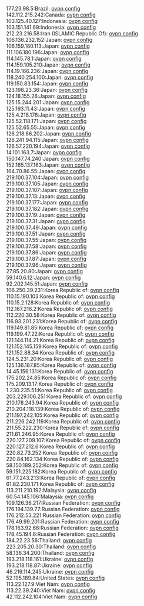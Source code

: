 177.23.98.5:Brazil: [ovpn config](vpn/177_23_98_5.ovpn)  
142.112.215.242:Canada: [ovpn config](vpn/142_112_215_242.ovpn)  
103.125.40.127:Indonesia: [ovpn config](vpn/103_125_40_127.ovpn)  
103.151.141.69:Indonesia: [ovpn config](vpn/103_151_141_69.ovpn)  
212.23.216.58:Iran (ISLAMIC Republic Of): [ovpn config](vpn/212_23_216_58.ovpn)  
106.136.232.152:Japan: [ovpn config](vpn/106_136_232_152.ovpn)  
106.159.180.113:Japan: [ovpn config](vpn/106_159_180_113.ovpn)  
111.106.180.196:Japan: [ovpn config](vpn/111_106_180_196.ovpn)  
114.145.78.1:Japan: [ovpn config](vpn/114_145_78_1.ovpn)  
114.159.105.210:Japan: [ovpn config](vpn/114_159_105_210.ovpn)  
114.19.166.236:Japan: [ovpn config](vpn/114_19_166_236.ovpn)  
118.240.254.100:Japan: [ovpn config](vpn/118_240_254_100.ovpn)  
119.150.83.154:Japan: [ovpn config](vpn/119_150_83_154.ovpn)  
123.198.23.36:Japan: [ovpn config](vpn/123_198_23_36.ovpn)  
124.18.155.26:Japan: [ovpn config](vpn/124_18_155_26.ovpn)  
125.15.244.201:Japan: [ovpn config](vpn/125_15_244_201.ovpn)  
125.193.11.43:Japan: [ovpn config](vpn/125_193_11_43.ovpn)  
125.4.218.176:Japan: [ovpn config](vpn/125_4_218_176.ovpn)  
125.52.118.171:Japan: [ovpn config](vpn/125_52_118_171.ovpn)  
125.52.65.55:Japan: [ovpn config](vpn/125_52_65_55.ovpn)  
126.218.86.202:Japan: [ovpn config](vpn/126_218_86_202.ovpn)  
126.241.94.115:Japan: [ovpn config](vpn/126_241_94_115.ovpn)  
126.57.220.194:Japan: [ovpn config](vpn/126_57_220_194.ovpn)  
14.101.163.7:Japan: [ovpn config](vpn/14_101_163_7.ovpn)  
150.147.74.240:Japan: [ovpn config](vpn/150_147_74_240.ovpn)  
152.165.137.163:Japan: [ovpn config](vpn/152_165_137_163.ovpn)  
164.70.86.55:Japan: [ovpn config](vpn/164_70_86_55.ovpn)  
219.100.37.104:Japan: [ovpn config](vpn/219_100_37_104.ovpn)  
219.100.37.105:Japan: [ovpn config](vpn/219_100_37_105.ovpn)  
219.100.37.107:Japan: [ovpn config](vpn/219_100_37_107.ovpn)  
219.100.37.13:Japan: [ovpn config](vpn/219_100_37_13.ovpn)  
219.100.37.177:Japan: [ovpn config](vpn/219_100_37_177.ovpn)  
219.100.37.182:Japan: [ovpn config](vpn/219_100_37_182.ovpn)  
219.100.37.19:Japan: [ovpn config](vpn/219_100_37_19.ovpn)  
219.100.37.31:Japan: [ovpn config](vpn/219_100_37_31.ovpn)  
219.100.37.49:Japan: [ovpn config](vpn/219_100_37_49.ovpn)  
219.100.37.51:Japan: [ovpn config](vpn/219_100_37_51.ovpn)  
219.100.37.55:Japan: [ovpn config](vpn/219_100_37_55.ovpn)  
219.100.37.58:Japan: [ovpn config](vpn/219_100_37_58.ovpn)  
219.100.37.86:Japan: [ovpn config](vpn/219_100_37_86.ovpn)  
219.100.37.87:Japan: [ovpn config](vpn/219_100_37_87.ovpn)  
219.100.37.96:Japan: [ovpn config](vpn/219_100_37_96.ovpn)  
27.85.20.80:Japan: [ovpn config](vpn/27_85_20_80.ovpn)  
59.140.6.12:Japan: [ovpn config](vpn/59_140_6_12.ovpn)  
92.202.145.51:Japan: [ovpn config](vpn/92_202_145_51.ovpn)  
106.250.39.231:Korea Republic of: [ovpn config](vpn/106_250_39_231.ovpn)  
110.15.190.103:Korea Republic of: [ovpn config](vpn/110_15_190_103.ovpn)  
110.15.2.128:Korea Republic of: [ovpn config](vpn/110_15_2_128.ovpn)  
112.167.216.2:Korea Republic of: [ovpn config](vpn/112_167_216_2.ovpn)  
112.220.30.58:Korea Republic of: [ovpn config](vpn/112_220_30_58.ovpn)  
116.93.201.231:Korea Republic of: [ovpn config](vpn/116_93_201_231.ovpn)  
119.149.81.85:Korea Republic of: [ovpn config](vpn/119_149_81_85.ovpn)  
119.199.47.22:Korea Republic of: [ovpn config](vpn/119_199_47_22.ovpn)  
121.144.114.21:Korea Republic of: [ovpn config](vpn/121_144_114_21.ovpn)  
121.152.145.159:Korea Republic of: [ovpn config](vpn/121_152_145_159.ovpn)  
121.152.88.34:Korea Republic of: [ovpn config](vpn/121_152_88_34.ovpn)  
124.5.231.20:Korea Republic of: [ovpn config](vpn/124_5_231_20.ovpn)  
125.136.187.85:Korea Republic of: [ovpn config](vpn/125_136_187_85.ovpn)  
14.45.156.131:Korea Republic of: [ovpn config](vpn/14_45_156_131.ovpn)  
175.202.24.85:Korea Republic of: [ovpn config](vpn/175_202_24_85.ovpn)  
175.209.13.17:Korea Republic of: [ovpn config](vpn/175_209_13_17.ovpn)  
1.230.235.51:Korea Republic of: [ovpn config](vpn/1_230_235_51.ovpn)  
203.229.106.251:Korea Republic of: [ovpn config](vpn/203_229_106_251.ovpn)  
210.178.243.94:Korea Republic of: [ovpn config](vpn/210_178_243_94.ovpn)  
210.204.118.139:Korea Republic of: [ovpn config](vpn/210_204_118_139.ovpn)  
211.197.242.105:Korea Republic of: [ovpn config](vpn/211_197_242_105.ovpn)  
211.226.242.119:Korea Republic of: [ovpn config](vpn/211_226_242_119.ovpn)  
211.55.222.230:Korea Republic of: [ovpn config](vpn/211_55_222_230.ovpn)  
211.61.246.95:Korea Republic of: [ovpn config](vpn/211_61_246_95.ovpn)  
220.127.209.107:Korea Republic of: [ovpn config](vpn/220_127_209_107.ovpn)  
220.127.212.6:Korea Republic of: [ovpn config](vpn/220_127_212_6.ovpn)  
220.82.73.252:Korea Republic of: [ovpn config](vpn/220_82_73_252.ovpn)  
220.84.162.134:Korea Republic of: [ovpn config](vpn/220_84_162_134.ovpn)  
58.150.189.252:Korea Republic of: [ovpn config](vpn/58_150_189_252.ovpn)  
59.151.225.182:Korea Republic of: [ovpn config](vpn/59_151_225_182.ovpn)  
61.77.243.213:Korea Republic of: [ovpn config](vpn/61_77_243_213.ovpn)  
61.82.230.171:Korea Republic of: [ovpn config](vpn/61_82_230_171.ovpn)  
113.211.210.192:Malaysia: [ovpn config](vpn/113_211_210_192.ovpn)  
60.54.145.106:Malaysia: [ovpn config](vpn/60_54_145_106.ovpn)  
109.126.36.217:Russian Federation: [ovpn config](vpn/109_126_36_217.ovpn)  
176.194.139.77:Russian Federation: [ovpn config](vpn/176_194_139_77.ovpn)  
176.212.53.221:Russian Federation: [ovpn config](vpn/176_212_53_221.ovpn)  
176.49.99.201:Russian Federation: [ovpn config](vpn/176_49_99_201.ovpn)  
178.163.92.66:Russian Federation: [ovpn config](vpn/178_163_92_66.ovpn)  
178.45.194.6:Russian Federation: [ovpn config](vpn/178_45_194_6.ovpn)  
184.22.23.56:Thailand: [ovpn config](vpn/184_22_23_56.ovpn)  
223.205.20.30:Thailand: [ovpn config](vpn/223_205_20_30.ovpn)  
58.136.34.200:Thailand: [ovpn config](vpn/58_136_34_200.ovpn)  
193.218.118.161:Ukraine: [ovpn config](vpn/193_218_118_161.ovpn)  
193.218.118.87:Ukraine: [ovpn config](vpn/193_218_118_87.ovpn)  
46.219.114.245:Ukraine: [ovpn config](vpn/46_219_114_245.ovpn)  
52.195.189.84:United States: [ovpn config](vpn/52_195_189_84.ovpn)  
113.22.127.9:Viet Nam: [ovpn config](vpn/113_22_127_9.ovpn)  
113.22.39.240:Viet Nam: [ovpn config](vpn/113_22_39_240.ovpn)  
42.112.242.104:Viet Nam: [ovpn config](vpn/42_112_242_104.ovpn)  
